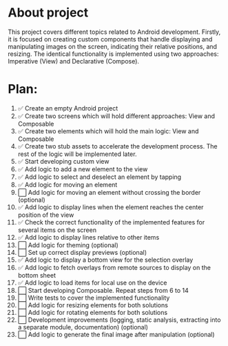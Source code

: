 # About project
This project covers different topics related to Android development. Firstly, it is focused on creating custom components that handle displaying and manipulating images on the screen, indicating their relative positions, and resizing. The identical functionality is implemented using two approaches: Imperative (View) and Declarative (Compose).

# Plan:
1. ✅ Create an empty Android project
2. ✅ Create two screens which will hold different approaches: View and Composable
3. ✅ Create two elements which will hold the main logic: View and Composable
4. ✅ Create two stub assets to accelerate the development process. The rest of the logic will be implemented later.
5. ✅ Start developing custom view
6. ✅ Add logic to add a new element to the view
7. ✅ Add logic to select and deselect an element by tapping
8. ✅ Add logic for moving an element
9. ⬜ Add logic for moving an element without crossing the border (optional)
10. ✅ Add logic to display lines when the element reaches the center position of the view
11. ✅ Check the correct functionality of the implemented features for several items on the screen
12. ✅ Add logic to display lines relative to other items
13. ⬜ Add logic for theming (optional)
14. ⬜ Set up correct display previews (optional)
15. ✅ Add logic to display a bottom view for the selection overlay
16. ✅ Add logic to fetch overlays from remote sources to display on the bottom sheet
17. ✅ Add logic to load items for local use on the device
18. ⬜ Start developing Composable. Repeat steps from 6 to 14
19. ⬜ Write tests to cover the implemented functionality
20. ⬜ Add logic for resizing elements for both solutions
21. ⬜ Add logic for rotating elements for both solutions
22. ⬜ Development improvements (logging, static analysis, extracting into a separate module, documentation) (optional)
23. ⬜ Add logic to generate the final image after manipulation (optional)